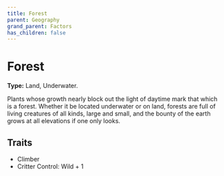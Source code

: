 ```yaml
---
title: Forest
parent: Geography
grand_parent: Factors
has_children: false
---
```


# Forest

**Type:** Land, Underwater.

Plants whose growth nearly block out the light of daytime mark that which is a forest. Whether it be located underwater or on land, forests are full of living creatures of all kinds, large and small, and the bounty of the earth grows at all elevations if one only looks.

## Traits

* Climber
* Critter Control: Wild + 1
